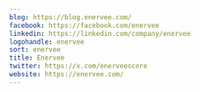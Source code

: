 ```yaml
---
blog: https://blog.enervee.com/
facebook: https://facebook.com/enervee
linkedin: https://linkedin.com/company/enervee
logohandle: enervee
sort: enervee
title: Enervee
twitter: https://x.com/enerveescore
website: https://enervee.com/
---
```

